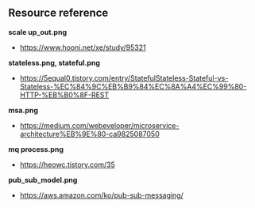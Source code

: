 ## Resource reference
__scale up_out.png__
- https://www.hooni.net/xe/study/95321
  
__stateless.png, stateful.png__
- https://5equal0.tistory.com/entry/StatefulStateless-Stateful-vs-Stateless-%EC%84%9C%EB%B9%84%EC%8A%A4%EC%99%80-HTTP-%EB%B0%8F-REST
  
__msa.png__
- https://medium.com/webeveloper/microservice-architecture%EB%9E%80-ca9825087050
  
__mq process.png__
- https://heowc.tistory.com/35

__pub_sub_model.png__
- https://aws.amazon.com/ko/pub-sub-messaging/
